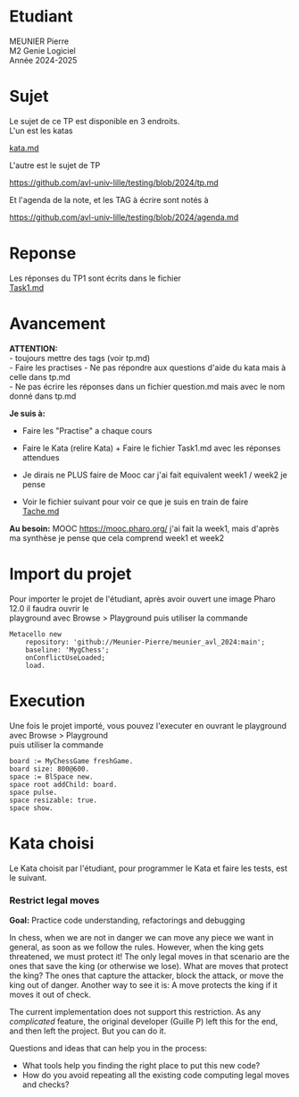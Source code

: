 


# Etudiant       

MEUNIER Pierre      
M2 Genie Logiciel     
Année 2024-2025     

# Sujet    

Le sujet de ce TP est disponible en 3 endroits.     
L'un est les katas   

[kata.md](./kata.md)   

L'autre est le sujet de TP   

https://github.com/avl-univ-lille/testing/blob/2024/tp.md   

Et l'agenda de la note, et les TAG à écrire sont notés à    

https://github.com/avl-univ-lille/testing/blob/2024/agenda.md    

# Reponse    

Les réponses du TP1 sont écrits dans le fichier     
[Task1.md](./Task1.md)  


# Avancement  

**ATTENTION:**    
    - toujours mettre des tags (voir tp.md)    
	- Faire les practises
	- Ne pas répondre aux questions d'aide du kata mais à celle dans tp.md     
	- Ne pas écrire les réponses dans un fichier question.md mais avec le nom donné dans tp.md     

**Je suis à:**    

- Faire les "Practise" a chaque cours   

- Faire le Kata (relire Kata) + Faire le fichier Task1.md avec les réponses attendues   
- Je dirais ne PLUS faire de Mooc car j'ai fait equivalent week1 / week2 je pense       
- Voir le fichier suivant pour voir ce que je suis en train de faire                              
[Tache.md](./Tache.md)     

**Au besoin:**
    MOOC https://mooc.pharo.org/  j'ai fait la week1, mais d'après ma synthèse je pense que
	    cela comprend week1 et week2



# Import du projet     

Pour importer le projet de l'étudiant, après avoir ouvert  une image Pharo 12.0 il faudra ouvrir le    
playground avec Browse > Playground puis utiliser la commande

```
Metacello new
	repository: 'github://Meunier-Pierre/meunier_avl_2024:main';
	baseline: 'MygChess';
	onConflictUseLoaded;
	load.
```


# Execution

Une fois le projet importé, vous pouvez l'executer en ouvrant le playground avec Browse > Playground     
puis utiliser la commande     

```
board := MyChessGame freshGame.
board size: 800@600.
space := BlSpace new.
space root addChild: board.
space pulse.
space resizable: true.
space show.
```

# Kata choisi   

Le Kata choisit par l'étudiant, pour programmer le Kata et faire les tests, est le suivant.

### Restrict legal moves

**Goal:** Practice code understanding, refactorings and debugging

In chess, when we are not in danger we can move any piece we want in general, as soon as we follow the rules.
However, when the king gets threatened, we must protect it!
The only legal moves in that scenario are the ones that save the king (or otherwise we lose).
What are moves that protect the king? The ones that capture the attacker, block the attack, or move the king out of danger.
Another way to see it is: A move protects the king if it moves it out of check.

The current implementation does not support this restriction.
As any *complicated* feature, the original developer (Guille P) left this for the end, and then left the project.
But you can do it.

Questions and ideas that can help you in the process:
- What tools help you finding the right place to put this new code?
- How do you avoid repeating all the existing code computing legal moves and checks?
 


 



     
   

